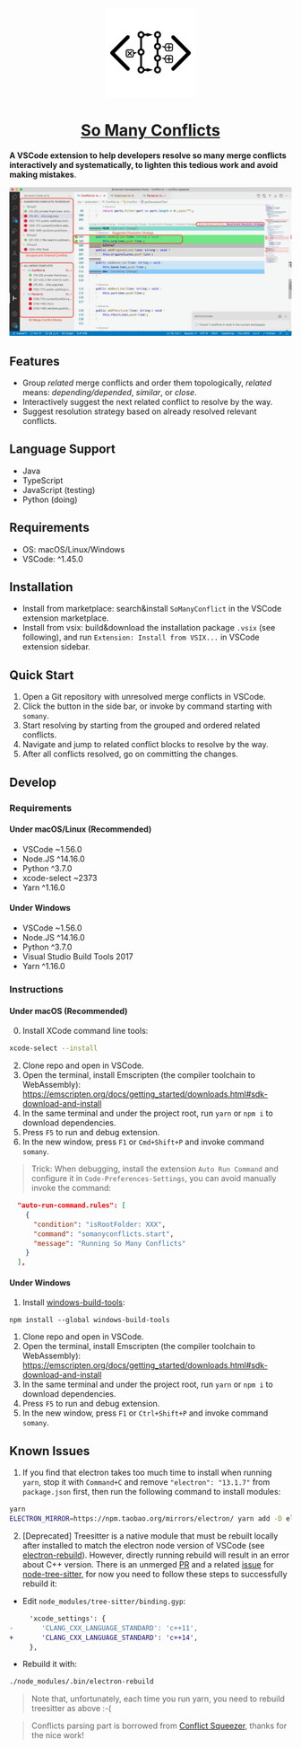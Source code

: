 <div align="center">
  <a href="" target="_blank">
    <img width="160" src="/media/logo.png" alt="logo">
  </a>
  <h1 id="somanyconflicts"><a href="https://github.com/Symbolk/somanyconflicts/" target="repo">So Many Conflicts</a></h1>

</div>

**A VSCode extension to help developers resolve so many merge conflicts interactively and systematically, to lighten this tedious work and avoid making mistakes**.

![screen](/media/screenshot.png?raw=true "screen")


## Features

- Group *related* merge conflicts and order them topologically, *related* means: *depending/depended*, *similar*, or *close*.
- Interactively suggest the next related conflict to resolve by the way.
- Suggest resolution strategy based on already resolved relevant conflicts.

## Language Support

- Java
- TypeScript
- JavaScript (testing)
- Python (doing)

## Requirements

- OS: macOS/Linux/Windows
- VSCode: ^1.45.0
  
## Installation

- Install from marketplace: search&install `SoManyConflict` in the VSCode extension marketplace.
- Install from vsix: build&download the installation package `.vsix` (see following), and run `Extension: Install from VSIX...` in VSCode extension sidebar.
  
[release]: https://github.com/Symbolk/somanyconflicts/releases

## Quick Start

1. Open a Git repository with unresolved merge conflicts in VSCode.
2. Click the button in the side bar, or invoke by command starting with `somany`.
3. Start resolving by starting from the grouped and ordered related conflicts.
4. Navigate and jump to related conflict blocks to resolve by the way.
5. After all conflicts resolved, go on committing the changes.

## Develop
### Requirements

#### Under macOS/Linux (Recommended)
- VSCode ~1.56.0
- Node.JS ^14.16.0
- Python ^3.7.0
- xcode-select ~2373
- Yarn ^1.16.0
#### Under Windows
- VSCode ~1.56.0
- Node.JS ^14.16.0
- Python ^3.7.0
- Visual Studio Build Tools 2017
- Yarn ^1.16.0

### Instructions

#### Under macOS (Recommended)
0. Install XCode command line tools:
```sh
xcode-select --install
```
2. Clone repo and open in VSCode.
3. Open the terminal, install Emscripten (the compiler toolchain to WebAssembly): https://emscripten.org/docs/getting_started/downloads.html#sdk-download-and-install
4. In the same terminal and under the project root, run `yarn` or `npm i` to download dependencies.
5. Press `F5` to run and debug extension.
6. In the new window, press `F1` or `Cmd+Shift+P` and invoke command `somany`.

> Trick: When debugging, install the extension `Auto Run Command` and configure it in `Code-Preferences-Settings`, you can avoid manually invoke the command:

```json
  "auto-run-command.rules": [
    {
      "condition": "isRootFolder: XXX",
      "command": "somanyconflicts.start",
      "message": "Running So Many Conflicts"
    }
  ],
```

#### Under Windows
1. Install [windows-build-tools]:
```
npm install --global windows-build-tools
```
[windows-build-tools]: https://www.npmjs.com/package/windows-build-tools

1. Clone repo and open in VSCode.
2. Open the terminal, install Emscripten (the compiler toolchain to WebAssembly): https://emscripten.org/docs/getting_started/downloads.html#sdk-download-and-install
3. In the same terminal and under the project root, run `yarn` or `npm i` to download dependencies.
4. Press `F5` to run and debug extension.
5. In the new window, press `F1` or `Ctrl+Shift+P` and invoke command `somany`.


## Known Issues

1. If you find that electron takes too much time to install when running `yarn`, stop it with `Command+C` and remove `"electron": "13.1.7"` from `package.json` first, then run the following command to install modules:

```sh
yarn
ELECTRON_MIRROR=https://npm.taobao.org/mirrors/electron/ yarn add -D electron@13.1.7
```

2. [Deprecated] Treesitter is a native module that must be rebuilt locally after installed to match the electron node version of VSCode (see [electron-rebuild]). However, directly running rebuild will result in an error about C++ version. There is an unmerged [PR] and a related [issue] for [node-tree-sitter], for now you need to follow these steps to successfully rebuild it:

[electron-rebuild]: https://www.electronjs.org/docs/tutorial/using-native-node-modules
[node-tree-sitter]: https://github.com/tree-sitter/node-tree-sitter/
[PR]: https://github.com/tree-sitter/node-tree-sitter/pull/83
[issue]: https://github.com/tree-sitter/node-tree-sitter/issues/82

- Edit `node_modules/tree-sitter/binding.gyp`:

```diff
     'xcode_settings': {
-       'CLANG_CXX_LANGUAGE_STANDARD': 'c++11',
+       'CLANG_CXX_LANGUAGE_STANDARD': 'c++14',
     },
```

- Rebuild it with:

```sh
./node_modules/.bin/electron-rebuild
```

> Note that, unfortunately, each time you run yarn, you need to rebuild treesitter as above :-(

> Conflicts parsing part is borrowed from [Conflict Squeezer], thanks for the nice work!

[Conflict Squeezer]: https://github.com/angelo-mollame/conflict-squeezer

